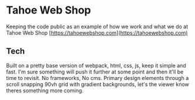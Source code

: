 # Tahoe Web Shop
Keeping the code public as an example of how we work and what we do at Tahoe Web Shop
[https://tahoewebshop.com](https://tahoewebshop.com)

## Tech
Built on a pretty base version of webpack, html, css, js, keep it simple and fast. I'm sure something will push it further at some point and then it'll be time to revisit.
No frameworks, No cms.
Primary design elements through a scroll snapping 90vh grid with gradient backgrounds, let's the viewer know theres something more coming.
